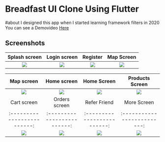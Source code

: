 # **Breadfast UI Clone Using Flutter**
#about
I designed this app when I started learning  framework filters in 2020
You can see a Demovideo [Here](https://drive.google.com/file/d/1ZyyZ72ukPiXMK84w7SbKDKmFGHIN99qL/view?usp=sharing)

## Screenshots

  Splash screen                 |   Login screen        |  Register | Map Screen 
:-------------------------:|:-------------------------:|:-------------------------:|:-------------------------:
![](https://user-images.githubusercontent.com/55716560/200071705-4036a0ce-d692-4236-ad1d-c3e3bc15357a.jpg)|![](https://user-images.githubusercontent.com/55716560/200071896-e8c8b4a1-a9d6-4be0-9a67-ea029ca1d2b2.jpg)|![](https://user-images.githubusercontent.com/55716560/200071958-99eca72f-2de3-4b1f-a6ba-6c2ea302dec2.jpg)|![](https://user-images.githubusercontent.com/55716560/200072124-8599bbab-a506-49fb-914f-0d13bad4f1ae.jpg)

  Map screen                 |   Home screen        |  Home Screen |  Products Screen      
:-------------------------:|:-------------------------:|:-------------------------:|:-------------------------:
![](https://user-images.githubusercontent.com/55716560/200072570-e445ed9c-f68e-4084-89be-d5d9cac72de3.jpg)|![](https://user-images.githubusercontent.com/55716560/200072833-6bb1c503-f07b-43f8-ae4a-bd760ce741d6.jpg)|![](https://user-images.githubusercontent.com/55716560/200072856-0dff3dd6-e805-4ca9-a19a-93e27ebb010a.jpg)|![](https://user-images.githubusercontent.com/55716560/200073092-9ccd44af-9035-4b41-8ea1-798d622ec244.jpg)
  Cart screen                 |   Orders screen        |  Refer Friend | More Screen 
:-------------------------:|:-------------------------:|:-------------------------:|:-------------------------:
![](https://user-images.githubusercontent.com/55716560/200073339-bbc0e19f-2872-4aff-bb1c-470fb484c333.jpg)|![](https://user-images.githubusercontent.com/55716560/200073492-e662e114-6759-4d04-8449-ef987cc8e8bb.jpg)|![](https://user-images.githubusercontent.com/55716560/200073629-5c133ee7-7813-411a-a89c-26cd1ef344d4.jpg)|![](https://user-images.githubusercontent.com/55716560/200073974-bd38c61c-9d01-46f2-8be9-9ccb00710744.jpg)



